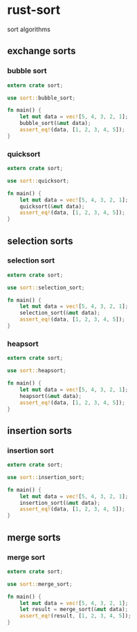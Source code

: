 # rust-sort

sort algorithms

## exchange sorts

### bubble sort

```rust
extern crate sort;

use sort::bubble_sort;

fn main() {
    let mut data = vec![5, 4, 3, 2, 1];
    bubble_sort(&mut data);
    assert_eq!(data, [1, 2, 3, 4, 5]);
}
```

### quicksort

```rust
extern crate sort;

use sort::quicksort;

fn main() {
    let mut data = vec![5, 4, 3, 2, 1];
    quicksort(&mut data);
    assert_eq!(data, [1, 2, 3, 4, 5]);
}
```

## selection sorts

### selection sort

```rust
extern crate sort;

use sort::selection_sort;

fn main() {
    let mut data = vec![5, 4, 3, 2, 1];
    selection_sort(&mut data);
    assert_eq!(data, [1, 2, 3, 4, 5]);
}
```

### heapsort

```rust
extern crate sort;

use sort::heapsort;

fn main() {
    let mut data = vec![5, 4, 3, 2, 1];
    heapsort(&mut data);
    assert_eq!(data, [1, 2, 3, 4, 5]);
}
```

## insertion sorts

### insertion sort

```rust
extern crate sort;

use sort::insertion_sort;

fn main() {
    let mut data = vec![5, 4, 3, 2, 1];
    insertion_sort(&mut data);
    assert_eq!(data, [1, 2, 3, 4, 5]);
}
```

## merge sorts

### merge sort

```rust
extern crate sort;

use sort::merge_sort;

fn main() {
    let mut data = vec![5, 4, 3, 2, 1];
    let result = merge_sort(&mut data);
    assert_eq!(result, [1, 2, 3, 4, 5]);
}
```